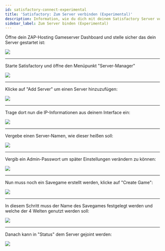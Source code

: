 ```yaml
---
id: satisfactory-connect-experimental
title: 'Satisfactory: Zum Server verbinden (Experimental)'
description: Information, wie du dich mit deinem Satisfactory Server von ZAP-Hosting verbinden kannst - ZAP-Hosting.com Dokumentation
sidebar_label: Zum Server binden (Experimental)
---
```


Öffne dein ZAP-Hosting Gameserver Dashboard und stelle sicher das dein Server gestartet ist:

![](https://user-images.githubusercontent.com/61839701/164882436-aa74d037-dda7-4db2-a327-bbdfc67deecc.png)

***

Starte Satisfactory und öffne den Menüpunkt "Server-Manager"

![](https://user-images.githubusercontent.com/61839701/164882463-33559f96-322e-4b3f-8e50-5ec9e8d18612.png)

***

Klicke auf "Add Server" um einen Server hinzuzufügen:

![](https://user-images.githubusercontent.com/61839701/164882476-410b461f-9a1b-4e04-9350-91fbb9809fd8.png)

***

Trage dort nun die IP-Informationen aus deinem Interface ein:

![](https://user-images.githubusercontent.com/61839701/164882489-6ff9ee4c-b12f-4359-a2c9-f2903bb39d75.png)

***

Vergebe einen Server-Namen, wie dieser heißen soll:

![](https://user-images.githubusercontent.com/61839701/164882496-ef5d731f-6122-413f-8097-91681c0fa495.png)

***

Vergib ein Admin-Passwort um später Einstellungen verändern zu können:

![](https://user-images.githubusercontent.com/61839701/164882502-9d6b8815-dab8-4937-9d63-68e265de9ca1.png)

***

Nun muss noch ein Savegame erstellt werden, klicke auf "Create Game":

![](https://user-images.githubusercontent.com/61839701/164882509-37c73034-7717-43c9-ac0c-0d26a7dde336.png)

***

In diesem Schritt muss der Name des Savegames festgelegt werden und welche der 4 Welten genutzt werden soll:

![](https://user-images.githubusercontent.com/61839701/164882515-b1e37248-0ea7-44e1-b805-844afc6238bf.png)

***

Danach kann in "Status" dem Server gejoint werden:

![](https://user-images.githubusercontent.com/61839701/164882520-54deec6c-d74e-49ee-844e-4856afc79e17.png)

